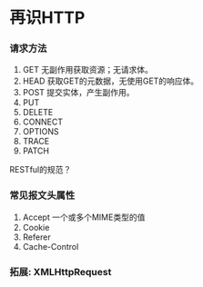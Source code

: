 # 再识HTTP

### 请求方法

1. GET 无副作用获取资源；无请求体。
2. HEAD 获取GET的元数据，无使用GET的响应体。
3. POST 提交实体，产生副作用。
4. PUT 
5. DELETE
6. CONNECT
7. OPTIONS
8. TRACE
9. PATCH

RESTful的规范？

### 常见报文头属性

1. Accept 一个或多个MIME类型的值
2. Cookie
3. Referer
4. Cache-Control



### 拓展: XMLHttpRequest

